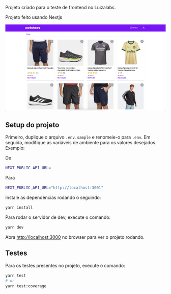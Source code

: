 Projeto criado para o teste de frontend no Luizalabs.

Projeto feito usando Nextjs

![Imagem do projeto](./project.png)

## Setup do projeto

Primeiro, duplique o arquivo `.env.sample` e renomeie-o para `.env`. Em seguida, modifique as variáveis de ambiente para os valores desejados. Exemplo:

De

```bash
NEXT_PUBLIC_API_URL=
```

Para

```bash
NEXT_PUBLIC_API_URL="http://localhost:3001"
```

Instale as dependências rodando o seguindo:

```bash
yarn install
```

Para rodar o servidor de dev, execute o comando:

```bash
yarn dev
```

Abra [http://localhost:3000](http://localhost:3000) no browser para ver o projeto rodando.

## Testes

Para os testes presentes no projeto, execute o comando:

```bash
yarn test
# or
yarn test:coverage
```
